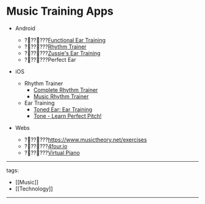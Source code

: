 ﻿---
layout: default
---

# Music Training Apps


* Android
  * ??????[Functional Ear Training](https://play.google.com/store/apps/details?id=com.kaizen9.fet.android)
  * ??????[Rhythm Trainer](https://play.google.com/store/apps/details?id=ru.demax.rhythmerr)
  * ??????[Zussie's Ear Training](https://play.google.com/store/apps/details?id=io.github.nabehide.zussie&hl=en&gl=US)
  * ??????Perfect Ear



* iOS
  * Rhythm Trainer
      * [Complete Rhythm Trainer](https://apps.apple.com/us/app/complete-rhythm-trainer/id1550799056)
      * [Music Rhythm Trainer](https://apps.apple.com/tw/app/music-rhythm-trainer/id1319997438)
  * Ear Training
      * [Toned Ear: Ear Training](https://tonedear.com/)
      * [Tone - Learn Perfect Pitch!](https://apps.apple.com/tw/app/tone-learn-perfect-pitch/id1139019670)

* Webs
  * ??????https://www.musictheory.net/exercises
  * ??????[4four.io](https://4four.io/)
  * ??????[Virtual Piano](https://www.onlinepianist.com/virtual-piano) 




---
tags:
  - [[Music]]
  - [[Technology]]
  
---
